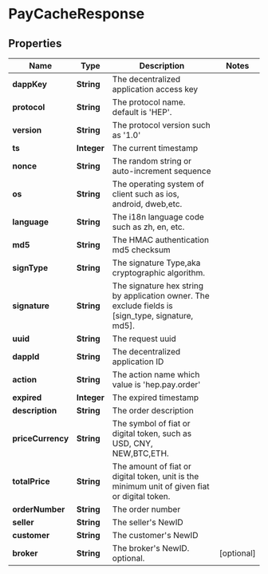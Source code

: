 # PayCacheResponse

## Properties
Name | Type | Description | Notes
------------ | ------------- | ------------- | -------------
**dappKey** | **String** | The decentralized application access key | 
**protocol** | **String** | The protocol name. default is &#x27;HEP&#x27;. | 
**version** | **String** | The protocol version such as &#x27;1.0&#x27; | 
**ts** | **Integer** | The current timestamp | 
**nonce** | **String** | The random string or auto-increment sequence | 
**os** | **String** | The operating system of client such as ios, android, dweb,etc. | 
**language** | **String** | The i18n language code such as zh, en, etc. | 
**md5** | **String** | The HMAC authentication md5 checksum | 
**signType** | **String** | The signature Type,aka cryptographic algorithm. | 
**signature** | **String** | The signature hex string by application owner. The exclude fields is [sign_type, signature, md5]. | 
**uuid** | **String** | The request uuid | 
**dappId** | **String** | The decentralized application ID | 
**action** | **String** | The action name which value is &#x27;hep.pay.order&#x27; | 
**expired** | **Integer** | The expired timestamp | 
**description** | **String** | The order description | 
**priceCurrency** | **String** | The symbol of fiat or digital token, such as USD, CNY, NEW,BTC,ETH. | 
**totalPrice** | **String** | The amount of fiat or digital token, unit is the minimum unit of given fiat or digital token. | 
**orderNumber** | **String** | The order number | 
**seller** | **String** | The seller&#x27;s NewID | 
**customer** | **String** | The customer&#x27;s NewID | 
**broker** | **String** | The broker&#x27;s NewID. optional. |  [optional]
